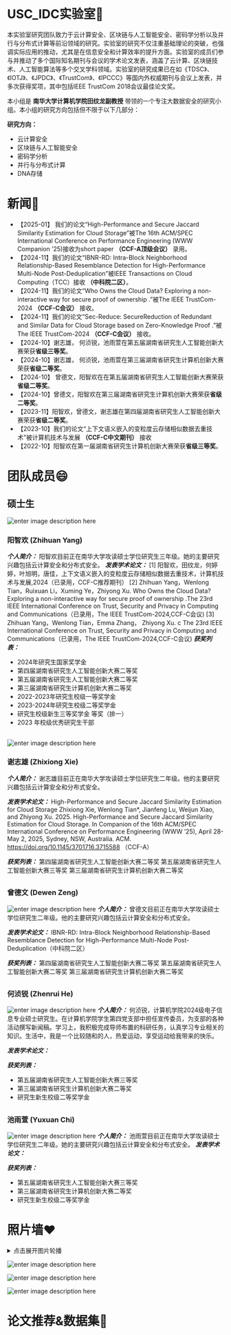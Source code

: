 ﻿
# USC_IDC实验室🚀️ 
本实验室研究团队致力于云计算安全、区块链与人工智能安全、密码学分析以及并行与分布式计算等前沿领域的研究。实验室的研究不仅注重基础理论的突破，也强调实际应用的推动，尤其是在信息安全和计算效率的提升方面。实验室的成员们参与并推动了多个国际知名期刊与会议的学术论文发表，涵盖了云计算、区块链技术、人工智能算法等多个交叉学科领域。实验室的研究成果已在如《TDSC》、《IOTJ》、《JPDC》、《TrustCom》、《IPCCC》等国内外权威期刊与会议上发表，并多次获得奖项，其中包括IEEE TrustCom 2018会议最佳论文奖。

本小组是 **南华大学计算机学院田纹龙副教授** 带领的一个专注大数据安全的研究小组。本小组的研究方向包括但不限于以下几部分：

**研究方向：**

* 云计算安全
* 区块链与人工智能安全
* 密码学分析
* 并行与分布式计算
* DNA存储

# 新闻🎉️

* 【2025-01】 我们的论文“High-Performance and Secure Jaccard Similarity Estimation for Cloud Storage”被The 16th ACM/SPEC International Conference on Performance Engineering (WWW Companion ’25)接收为short paper **（CCF-A顶级会议）** 录用。
* 【2024-11】我们的论文“IBNR-RD: Intra-Block Neighborhood Relationship-Based Resemblance Detection for High-Performance Multi-Node Post-Deduplication”被IEEE Transactions on Cloud Computing（TCC）接收 **（中科院二区）**。
* 【2024-11】我们的论文“Who Owns the Cloud Data? Exploring a non-interactive way for secure proof of ownership .”被The IEEE TrustCom-2024 **（CCF-C会议）** 接收。
* 【2024-11】我们的论文“Sec-Reduce: SecureReduction of Redundant and Similar Data for Cloud Storage based on Zero-Knowledge Proof .”被The IEEE TrustCom-2024 **（CCF-C会议）** 接收。
* 【2024-10】谢志雄， 何浈锐，池雨萱在第五届湖南省研究生人工智能创新大赛荣获**省级三等奖**。
* 【2024-10】谢志雄， 何浈锐，池雨萱在第三届湖南省研究生计算机创新大赛荣获**省级二等奖**。
* 【2024-10】 曾德文，阳智欢在在第五届湖南省研究生人工智能创新大赛荣获**省级二等奖**。
* 【2024-10】曾德文，阳智欢在第三届湖南省研究生计算机创新大赛荣获**省级二等奖**。
* 【2023-11】阳智欢，曾德文，谢志雄在第四届湖南省研究生人工智能创新大赛荣获**省级二等奖**。
* 【2023-10】我们的论文“上下文语义嵌入的变粒度云存储相似数据去重技术”被计算机技术与发展 **（CCF-C中文期刊）** 接收
* 【2022-10】阳智欢在第一届湖南省研究生计算机创新大赛荣获**省级三等奖**。

# 团队成员😄
## **硕士生**

![enter image description here](http://localhost:8000/yang%281%29.jpg)

###    阳智欢 (Zhihuan Yang)
***个人简介：***
阳智欢目前正在南华大学攻读硕士学位研究生三年级。她的主要研究兴趣包括云计算安全和分布式安全。
***发表学术论文：***
[1] 阳智欢，田纹龙，何婷婷，叶旭明，唐佳，上下文语义嵌入的变粒度云存储相似数据去重技术，计算机技术与发展,2024（已录用，CCF-C推荐期刊）
[2] Zhihuan Yang，Wenlong Tian，Ruixuan Li，Xuming Ye，Zhiyong Xu. Who Owns the Cloud Data? Exploring a non-interactive way for secure proof of ownership .The 23rd IEEE International Conference on Trust, Security and Privacy in Computing and Communications（已录用，The IEEE TrustCom-2024,CCF-C会议)
[3] Zhihuan Yang，Wenlong Tian，Emma Zhang， Zhiyong Xu. c The 23rd IEEE International Conference on Trust, Security and Privacy in Computing and Communications（已录用，The IEEE TrustCom-2024,CCF-C会议)
***获奖列表：***
 - 2024年研究生国家奖学金 
 - 第四届湖南省研究生人工智能创新大赛二等奖 
 - 第五届湖南省研究生人工智能创新大赛二等奖
 - 第三届湖南省研究生计算机创新大赛二等奖 
 - 2022-2023年研究生校级一等奖学金
 - 2023-2024年研究生校级二等奖学金
 - 研究生校级新生三等奖学金 等奖（排一）
 -  2023 年校级优秀研究生干部

##
![enter image description here](http://localhost:8000/3.png)
###    谢志雄 (Zhixiong Xie)
***个人简介：***
谢志雄目前正在南华大学攻读硕士学位研究生二年级。他的主要研究兴趣包括云计算安全和分布式安全。

***发表学术论文：***
High-Performance and Secure Jaccard Similarity Estimation for Cloud Storage Zhixiong Xie, Wenlong Tian*, Jianfeng Lu, Weijun Xiao, and Zhiyong Xu. 2025. High-Performance and Secure Jaccard Similarity Estimation for Cloud Storage. In Companion of the 16th ACM/SPEC International Conference on Performance Engineering (WWW ’25), April 28-May 2, 2025, Sydney, NSW, Australia. ACM. https://doi.org/10.1145/3701716.3715588 （CCF-A）

***获奖列表：***
第四届湖南省研究生人工智能创新大赛二等奖
第五届湖南省研究生人工智能创新大赛三等奖
第三届湖南省研究生计算机创新大赛二等奖
##
###    曾德文 (Dewen Zeng)
![enter image description here](http://localhost:8000/t.jpg)
***个人简介：***
曾德文目前正在南华大学攻读硕士学位研究生二年级。他的主要研究兴趣包括云计算安全和分布式安全。

***发表学术论文：***
IBNR-RD: Intra-Block Neighborhood Relationship-Based Resemblance Detection for High-Performance Multi-Node Post-Deduplication（中科院二区）

***获奖列表：***
第四届湖南省研究生人工智能创新大赛二等奖
第五届湖南省研究生人工智能创新大赛二等奖
第三届湖南省研究生计算机创新大赛二等奖
##
###    何浈锐 (Zhenrui He)
![enter image description here](http://localhost:8000/1%281%29.jpg)
***个人简介：***
何浈锐，计算机学院2024级电子信息专业硕士研究生。在计算机学院学生第四党支部中担任宣传委员，为支部的各种活动撰写新闻稿。学习上，我积极完成导师布置的科研任务，认真学习专业相关的知识。生活中，我是一个比较随和的人，热爱运动，享受运动给我带来的快乐。

***发表学术论文：***


***获奖列表：***

 - 第五届湖南省研究生人工智能创新大赛三等奖
 -  第三届湖南省研究生计算机创新大赛二等奖
 - 研究生新生校级二等奖学金


##
###    池雨萱 (Yuxuan Chi)
![enter image description here](http://localhost:8000/y%281%29.jpg)
***个人简介：***
池雨萱目前正在南华大学攻读硕士学位研究生二年级。她的主要研究兴趣包括云计算安全和分布式安全。
***发表学术论文：***

***获奖列表：***

 - 第五届湖南省研究生人工智能创新大赛三等奖
 -  第三届湖南省研究生计算机创新大赛二等奖
 - 研究生新生校级二等奖学金
 
 # 照片墙❤️


<details>
  <summary>点击展开图片轮播</summary>

  ![../imgs/8771740462569_.pic.jpg](img2.jpg)
  ![../imgs/8781740462586_.pic.jpg](img2.jpg)
</details>

 
![enter image description here](http://localhost:8000/e.jpg)

![enter image description here](http://localhost:8000/w.jpg)

![enter image description here](http://localhost:8000/q.jpg)


# 论文推荐&数据集👀️  

